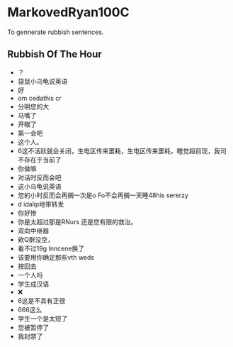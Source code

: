 # MarkovedRyan100C
To gennerate rubbish sentences.
## Rubbish Of The Hour
- ？
- 袋鼠小乌龟说英语
- 好
- om cedathis cr
- 分明您的大
- 马嘴了
- 开眼了
- 第一会吧
- 这个人。
- 6这不活跃就会关闭，生电区传来噩耗，生电区传来噩耗，睡觉超前现，我司不存在于当前了
- 你做嘛
- 对话时反而会吧
- 这小乌龟说英语
- 您的小时反而会再搁一次是o Fo不会再搁一天睡48his sererzy
- d idalip地带转发
- 你好惨
- 你是太超过那是RNurs 还是您有限的救治。
- 双向中继器
- 欸Q群没空，
- 看不过19g Inncene换了
- 该要用你确定那些vth weds
- 按回去
- 一个人吗
- 学生成汉语
- ❌️
- 6这是不具有正很
- 666这么
- 学生一个是太短了
- 您被暂停了
- 我封禁了
